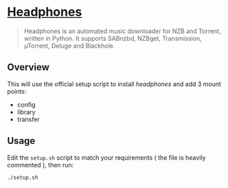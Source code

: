 # [Headphones](https://github.com/rembo10/headphones)

> Headphones is an automated music downloader for NZB and Torrent, written in Python. It supports SABnzbd, NZBget, Transmission, µTorrent, Deluge and Blackhole.

## Overview

This will use the official setup script to install _headphones_ and add 3 mount points: 

- config
- library
- transfer

## Usage

Edit the `setup.sh` script to match your requirements ( the file is heavily commented ), then run:

`./setup.sh`




